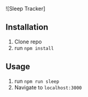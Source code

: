 ![Sleep Tracker]
<!-- (public/.png) -->

## Installation

1. Clone repo
2. run `npm install`

## Usage

1. run `npm run sleep`
2. Navigate to `localhost:3000`
